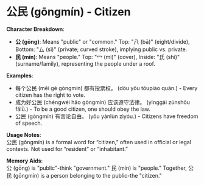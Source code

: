 # **公民 (gōngmín) - Citizen**

**Character Breakdown**:  
- **公 (gōng)**: Means "public" or "common." Top: "八 (bā)" (eight/divide), Bottom: "厶 (sī)" (private; curved stroke), implying public vs. private.  
- **民 (mín)**: Means "people." Top: "冖 (mì)" (cover), Inside: "氏 (shì)" (surname/family), representing the people under a roof.

**Examples**:  
- 每个公民 (měi gè gōngmín) 都有投票权。 (dōu yǒu tóupiào quán.) - Every citizen has the right to vote.  
- 成为好公民 (chéngwéi hǎo gōngmín) 应该遵守法律。 (yīnggāi zūnshǒu fǎlǜ.) - To be a good citizen, one should obey the law.  
- 公民 (gōngmín) 有言论自由。 (yǒu yánlùn zìyóu.) - Citizens have freedom of speech.

**Usage Notes**:  
公民 (gōngmín) is a formal word for “citizen,” often used in official or legal contexts. Not used for “resident” or “inhabitant.”

**Memory Aids**:  
公 (gōng) is "public"-think "government." 民 (mín) is "people." Together, 公民 (gōngmín) is a person belonging to the public-the "citizen."